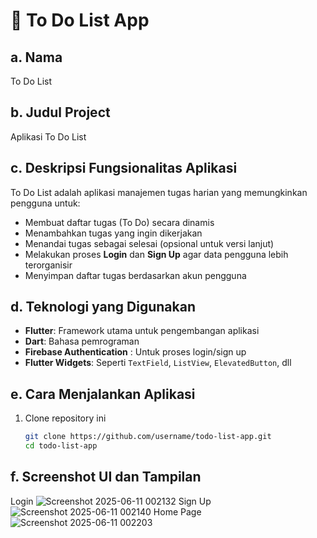 # 📝 To Do List App

## a. Nama  
To Do List

## b. Judul Project  
Aplikasi To Do List 

## c. Deskripsi Fungsionalitas Aplikasi  
To Do List adalah aplikasi manajemen tugas harian yang memungkinkan pengguna untuk:  
- Membuat daftar tugas (To Do) secara dinamis  
- Menambahkan tugas yang ingin dikerjakan  
- Menandai tugas sebagai selesai (opsional untuk versi lanjut)  
- Melakukan proses **Login** dan **Sign Up** agar data pengguna lebih terorganisir  
- Menyimpan daftar tugas berdasarkan akun pengguna  

## d. Teknologi yang Digunakan  
- **Flutter**: Framework utama untuk pengembangan aplikasi  
- **Dart**: Bahasa pemrograman  
- **Firebase Authentication** : Untuk proses login/sign up  
- **Flutter Widgets**: Seperti `TextField`, `ListView`, `ElevatedButton`, dll  

## e. Cara Menjalankan Aplikasi  
1. Clone repository ini  
   ```bash
   git clone https://github.com/username/todo-list-app.git
   cd todo-list-app
## f. Screenshot UI dan Tampilan
Login
![Screenshot 2025-06-11 002132](https://github.com/user-attachments/assets/ca8c0980-0b84-4904-8a6b-1328262bf4fe)
Sign Up
![Screenshot 2025-06-11 002140](https://github.com/user-attachments/assets/83aa1a84-7dd3-459c-929a-255e4c1357ec)
Home Page
![Screenshot 2025-06-11 002203](https://github.com/user-attachments/assets/66b32e2c-658b-4262-b699-a3d9480a12b2)
